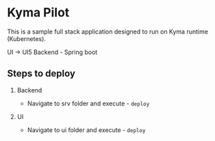 # Kyma Pilot

This is a sample full stack application designed to run on Kyma runtime (Kubernetes).

UI -> UI5
Backend - Spring boot


## Steps to deploy

1. Backend

    * Navigate to srv folder and execute - `deploy`

2. UI

    * Navigate to ui folder and execute - `deploy`
